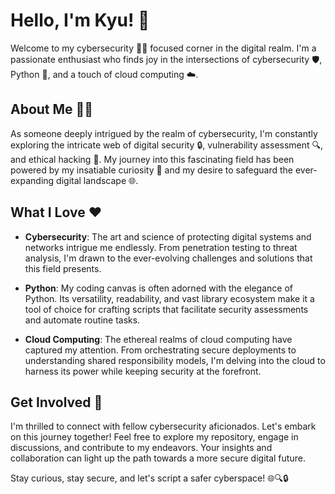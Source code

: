 # Hello, I'm Kyu! 👋
                  
Welcome to my cybersecurity 👨‍💻 focused corner in the digital realm. I'm a passionate enthusiast who finds joy in the intersections of cybersecurity 🛡️, Python 🐍, and a touch of cloud computing ☁️. 
  
## About Me 🕵️‍♂️
  
As someone deeply intrigued by the realm of cybersecurity, I'm constantly exploring the intricate web of digital security 🔒, vulnerability assessment 🔍, and ethical hacking 🤖. My journey into this fascinating field has been powered by my insatiable curiosity 🤔 and my desire to safeguard the ever-expanding digital landscape 🌐.

## What I Love ❤️

- **Cybersecurity**: The art and science of protecting digital systems and networks intrigue me endlessly. From penetration testing to threat analysis, I'm drawn to the ever-evolving challenges and solutions that this field presents.

- **Python**: My coding canvas is often adorned with the elegance of Python. Its versatility, readability, and vast library ecosystem make it a tool of choice for crafting scripts that facilitate security assessments and automate routine tasks.

- **Cloud Computing**: The ethereal realms of cloud computing have captured my attention. From orchestrating secure deployments to understanding shared responsibility models, I'm delving into the cloud to harness its power while keeping security at the forefront.

## Get Involved 🚀

I'm thrilled to connect with fellow cybersecurity aficionados. Let's embark on this journey together! Feel free to explore my repository, engage in discussions, and contribute to my endeavors. Your insights and collaboration can light up the path towards a more secure digital future.

Stay curious, stay secure, and let's script a safer cyberspace! 🌐🔍🔒
